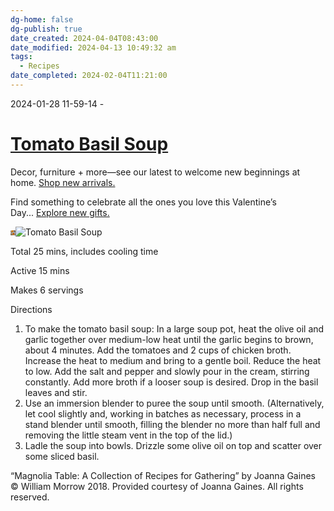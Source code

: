 ```yaml
---
dg-home: false
dg-publish: true
date_created: 2024-04-04T08:43:00
date_modified: 2024-04-13 10:49:32 am
tags:
  - Recipes
date_completed: 2024-02-04T11:21:00
---
```

2024-01-28 11-59-14 -

# [Tomato Basil Soup](https://magnolia.com/blog/recipe/31eabf45-8a09-458a-a2a9-bff132288208/tomato-basil-soup/)

Decor, furniture + more—see our latest to welcome new beginnings at home. [Shop new arrivals.](https://magnolia.com/shop/collection/26243320/new-products/)

Find something to celebrate all the ones you love this Valentine’s Day... [Explore new gifts.](https://magnolia.com/shop/collection/263724302387/valentines-day-collection/)

![](data:image/jpeg;base64,iVBORw0KGgoAAAANSUhEUgAAAAgAAAAICAYAAADED76LAAABAUlEQVR4AQXBP0sCYQDA4d+dL5qvZ5aZXipeRBRBEIFD1NKHaHbsO/QNWoM+QQ3R2BKFW4MkWjgIGeFQZHidaHrnvzTfnke7ub5QW9ozXuEc5dfRlg85fZTEQn6OD4bo9VqVaecLeyCoDOdYEm0SKYvuWHFWiCFkyKDipsiuZjCUxruVYz+dotloYMwvINa2d3nI3+HEcyxm1lHuiJmYQCBEICgRCh/JdIakGSfRyWOXrpDSIrB3gvPTQ68W7/n+rINSeOVLppMpPvcVo1nEabXRx56DaXR5KtwSNTcJ/02ISI3fYJTRoI9YsXawP15IhFvUzCNkJItmblB+m9HvdfgHvKNfPi78ALQAAAAASUVORK5CYII=)![Tomato Basil Soup](https://imgstore.sndimg.com/magnolia/images/53757e1d-ec78-43bd-9f7e-375497e81396.jpg)

Total 25 mins, includes cooling time

Active 15 mins

Makes 6 servings

Directions

1.  To make the tomato basil soup: In a large soup pot, heat the olive oil and garlic together over medium-low heat until the garlic begins to brown, about 4 minutes. Add the tomatoes and 2 cups of chicken broth. Increase the heat to medium and bring to a gentle boil. Reduce the heat to low. Add the salt and pepper and slowly pour in the cream, stirring constantly. Add more broth if a looser soup is desired. Drop in the basil leaves and stir.
2.  Use an immersion blender to puree the soup until smooth. (Alternatively, let cool slightly and, working in batches as necessary, process in a stand blender until smooth, filling the blender no more than half full and removing the little steam vent in the top of the lid.)
3.  Ladle the soup into bowls. Drizzle some olive oil on top and scatter over some sliced basil.

“Magnolia Table: A Collection of Recipes for Gathering” by Joanna Gaines © William Morrow 2018. Provided courtesy of Joanna Gaines. All rights reserved.